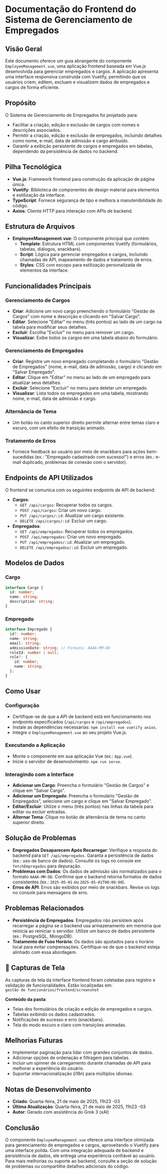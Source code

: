 # Documentação do Frontend do Sistema de Gerenciamento de Empregados

## Visão Geral
Este documento oferece um guia abrangente do componente `EmployeeManagement.vue`, uma aplicação frontend baseada em Vue.js desenvolvida para gerenciar empregados e cargos. A aplicação apresenta uma interface responsiva construída com Vuetify, permitindo que os usuários criem, editem, excluam e visualizem dados de empregados e cargos de forma eficiente.

## Propósito
O Sistema de Gerenciamento de Empregados foi projetado para:
- Facilitar a criação, edição e exclusão de cargos com nomes e descrições associados.
- Permitir a criação, edição e exclusão de empregados, incluindo detalhes como nome, e-mail, data de admissão e cargo atribuído.
- Garantir a exibição persistente de cargos e empregados em tabelas, dependendo da persistência de dados no backend.

## Pilha Tecnológica
- **Vue.js**: Framework frontend para construção da aplicação de página única.
- **Vuetify**: Biblioteca de componentes de design material para elementos e estilização da interface.
- **TypeScript**: Fornece segurança de tipo e melhora a manutenibilidade do código.
- **Axios**: Cliente HTTP para interação com APIs de backend.

## Estrutura de Arquivos
- **EmployeeManagement.vue**: O componente principal que contém:
  - **Template**: Estrutura HTML com componentes Vuetify (formulários, tabelas, diálogos, snackbars).
  - **Script**: Lógica para gerenciar empregados e cargos, incluindo chamadas de API, mapeamento de dados e tratamento de erros.
  - **Styles**: CSS com escopo para estilização personalizada de elementos da interface.

## Funcionalidades Principais
### Gerenciamento de Cargos
- **Criar**: Adicione um novo cargo preenchendo o formulário "Gestão de Cargos" com nome e descrição e clicando em "Salvar Cargo".
- **Editar**: Selecione "Editar" no menu (três pontos) ao lado de um cargo na tabela para modificar seus detalhes.
- **Excluir**: Escolha "Excluir" no menu para remover um cargo.
- **Visualizar**: Exibe todos os cargos em uma tabela abaixo do formulário.

### Gerenciamento de Empregados
- **Criar**: Registre um novo empregado completando o formulário "Gestão de Empregados" (nome, e-mail, data de admissão, cargo) e clicando em "Salvar Empregado".
- **Editar**: Clique em "Editar" no menu ao lado de um empregado para atualizar seus detalhes.
- **Excluir**: Selecione "Excluir" no menu para deletar um empregado.
- **Visualizar**: Lista todos os empregados em uma tabela, mostrando nome, e-mail, data de admissão e cargo.

### Alternância de Tema
- Um botão no canto superior direito permite alternar entre temas claro e escuro, com um efeito de transição animado.

### Tratamento de Erros
- Fornece feedback ao usuário por meio de snackbars para ações bem-sucedidas (ex.: "Empregado cadastrado com sucesso!") e erros (ex.: e-mail duplicado, problemas de conexão com o servidor).

## Endpoints de API Utilizados
O frontend se comunica com os seguintes endpoints de API de backend:
- **Cargos**:
  - `GET /api/cargos`: Recuperar todos os cargos.
  - `POST /api/cargos`: Criar um novo cargo.
  - `PUT /api/cargos/:id`: Atualizar um cargo existente.
  - `DELETE /api/cargos/:id`: Excluir um cargo.
- **Empregados**:
  - `GET /api/empregados`: Recuperar todos os empregados.
  - `POST /api/empregados`: Criar um novo empregado.
  - `PUT /api/empregados/:id`: Atualizar um empregado.
  - `DELETE /api/empregados/:id`: Excluir um empregado.

## Modelos de Dados
### Cargo
```typescript
interface Cargo {
  id: number;
  name: string;
  description: string;
}
```

### Empregado
```typescript
interface Empregado {
  id?: number;
  name: string;
  email: string;
  admissionDate: string; // Formato: AAAA-MM-DD
  roleId: number | null;
  role?: {
    id: number;
    name: string;
  };
}
```

## Como Usar
### Configuração
- Certifique-se de que a API de backend está em funcionamento nos endpoints especificados (`/api/cargos` e `/api/empregados`).
- Instale as dependências necessárias: `npm install vue vuetify axios`.
- Integre o `EmployeeManagement.vue` ao seu projeto Vue.js.

### Executando a Aplicação
- Monte o componente em sua aplicação Vue (ex.: `App.vue`).
- Inicie o servidor de desenvolvimento: `npm run serve`.

### Interagindo com a Interface
- **Adicionar um Cargo**: Preencha o formulário "Gestão de Cargos" e clique em "Salvar Cargo".
- **Adicionar um Empregado**: Preencha o formulário "Gestão de Empregados", selecione um cargo e clique em "Salvar Empregado".
- **Editar/Excluir**: Utilize o menu (três pontos) nas linhas da tabela para editar ou excluir entradas.
- **Alternar Tema**: Clique no botão de alternância de tema no canto superior direito.

## Solução de Problemas
- **Empregados Desaparecem Após Recarregar**: Verifique a resposta do backend para `GET /api/empregados`. Garanta a persistência de dados (ex.: uso de banco de dados). Consulte os logs no console em `fetchEmpregados` para depuração.
- **Problemas com Dados**: Os dados de admissão são normalizados para o formato `AAAA-MM-DD`. Confirme que o backend retorna formatos de dados consistentes (ex.: `2025-05-01` ou `2025-05-01T00:00:00`).
- **Erros de API**: Erros são exibidos por meio de snackbars. Revise os logs no console para mensagens de erro.

## Problemas Relacionados
- **Persistência de Empregados**: Empregados não persistem após recarregar a página se o backend usa armazenamento em memória que reinicia ao reiniciar o servidor. Utilize um banco de dados persistente (ex.: PostgreSQL, MongoDB).
- **Tratamento de Fuso Horário**: Os dados são ajustados para o horário local para evitar compensações. Certifique-se de que o backend esteja alinhado com essa abordagem.

## 📸 Capturas de Tela
As capturas de tela da interface frontend foram coletadas para registro e validação de funcionalidades. Estão localizadas em:  
`gestão de funcionários/frontend/screenshot`

**Conteúdo da pasta**:
- Telas dos formulários de criação e edição de empregados e cargos.
- Tabelas exibindo os dados cadastrados.
- Notificações de sucesso e erro (snackbars).
- Tela do modo escuro e claro com transições animadas.

## Melhorias Futuras
- Implementar paginação para lidar com grandes conjuntos de dados.
- Adicionar opções de ordenação e filtragem para tabelas.
- Incluir um spinner de carregamento durante chamadas de API para melhorar a experiência do usuário.
- Suportar internacionalização (i18n) para múltiplos idiomas.

## Notas de Desenvolvimento
- **Criado**: Quarta-feira, 21 de maio de 2025, 11h23 -03
- **Última Atualização**: Quarta-feira, 21 de maio de 2025, 11h23 -03
- **Autor**: Gerado com assistência do Grok 3 (xAI)

## Conclusão
O componente `EmployeeManagement.vue` oferece uma interface otimizada para gerenciamento de empregados e cargos, aproveitando o Vuetify para uma interface polida. Com uma integração adequada de backend e persistência de dados, ele entrega uma experiência confiável ao usuário. Para mais melhorias ou suporte ao backend, consulte a seção de solução de problemas ou compartilhe detalhes adicionais do código.
